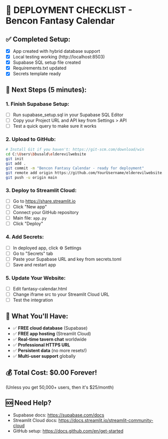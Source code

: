 # 🚀 DEPLOYMENT CHECKLIST - Bencon Fantasy Calendar

## ✅ Completed Setup:
- [x] App created with hybrid database support
- [x] Local testing working (http://localhost:8503)
- [x] Supabase SQL setup file created
- [x] Requirements.txt updated
- [x] Secrets template ready

## 🔄 Next Steps (5 minutes):

### 1. Finish Supabase Setup:
- [ ] Run supabase_setup.sql in your Supabase SQL Editor
- [ ] Copy your Project URL and API key from Settings > API
- [ ] Test a quick query to make sure it works

### 2. Upload to GitHub:
```bash
# Install Git if you haven't: https://git-scm.com/download/win
cd C:\Users\bbusald\elderevilwebsite
git init
git add .
git commit -m "Bencon Fantasy Calendar - ready for deployment"
git remote add origin https://github.com/YourUsername/elderevilwebsite.git
git push -u origin main
```

### 3. Deploy to Streamlit Cloud:
- [ ] Go to https://share.streamlit.io
- [ ] Click "New app" 
- [ ] Connect your GitHub repository
- [ ] Main file: `app.py`
- [ ] Click "Deploy"

### 4. Add Secrets:
- [ ] In deployed app, click ⚙️ Settings
- [ ] Go to "Secrets" tab
- [ ] Paste your Supabase URL and key from secrets.toml
- [ ] Save and restart app

### 5. Update Your Website:
- [ ] Edit fantasy-calendar.html 
- [ ] Change iframe src to your Streamlit Cloud URL
- [ ] Test the integration

## 🎉 What You'll Have:
- ✅ **FREE cloud database** (Supabase)
- ✅ **FREE app hosting** (Streamlit Cloud) 
- ✅ **Real-time tavern chat** worldwide
- ✅ **Professional HTTPS URL**
- ✅ **Persistent data** (no more resets!)
- ✅ **Multi-user support** globally

## 💰 Total Cost: $0.00 Forever!
(Unless you get 50,000+ users, then it's $25/month)

## 🆘 Need Help?
- Supabase docs: https://supabase.com/docs
- Streamlit Cloud docs: https://docs.streamlit.io/streamlit-community-cloud
- GitHub setup: https://docs.github.com/en/get-started
